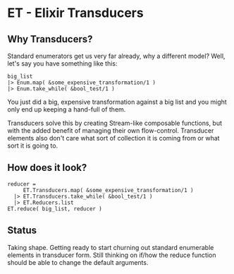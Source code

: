 ET - Elixir Transducers
=======================

## Why Transducers?

Standard enumerators get us very far already, why a different model? Well, let's say you have something like this:

    big_list
    |> Enum.map( &some_expensive_transformation/1 )
    |> Enum.take_while( &bool_test/1 )

You just did a big, expensive transformation against a big list and you might only end up keeping a hand-full of them.

Transducers solve this by creating Stream-like composable functions, but with the added benefit of managing their own flow-control. Transducer elements also don't care what sort of collection it is coming from or what sort it is going to.

## How does it look?

    reducer =
         ET.Transducers.map( &some_expensive_transformation/1 )
      |> ET.Transducers.take_while( &bool_test/1 )
      |> ET.Reducers.list
    ET.reduce( big_list, reducer )

## Status

Taking shape. Getting ready to start churning out standard enumerable elements in transducer form. Still thinking on if/how the reduce function should be able to change the default arguments.